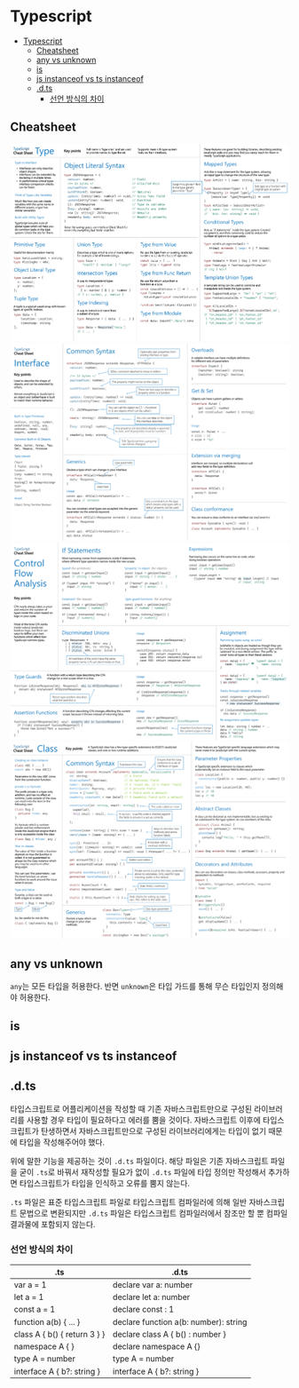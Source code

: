 # Typescript

- [Typescript](#typescript)
  - [Cheatsheet](#cheatsheet)
  - [any vs unknown](#any-vs-unknown)
  - [is](#is)
  - [js instanceof vs ts instanceof](#js-instanceof-vs-ts-instanceof)
  - [.d.ts](#dts)
    - [선언 방식의 차이](#선언-방식의-차이)

## Cheatsheet

![TypeScript_Types](assets/TypeScript_Types.png)
![TypeScript_Interfaces](assets/TypeScript_Interfaces.png)
![TypeScript_Control_Flow_Analysis](assets/TypeScript_Control_Flow_Analysis.png)
![TypeScript_Classes](assets/TypeScript_Classes.png)

## any vs unknown

`any`는 모든 타입을 허용한다. 반면 `unknown`은 타입 가드를 통해 무슨 타입인지 정의해야 허용한다.

<!-- todo: 내용 보완 필요 -->

## is

## js instanceof vs ts instanceof

## .d.ts

타입스크립트로 어플리케이션을 작성할 때 기존 자바스크립트만으로 구성된 라이브러리를 사용할 경우 타입이 필요하다고 에러를 뿜을 것이다. 자바스크립트 이후에 타입스크립트가 탄생하면서 자바스크립트만으로 구성된 라이브러리에게는 타입이 없기 때문에 타입을 작성해주어야 했다.

위에 말한 기능을 제공하는 것이 `.d.ts` 파일이다. 해당 파일은 기존 자바스크립트 파일을 굳이 `.ts`로 바꿔서 재작성할 필요가 없이 `.d.ts` 파일에 타입 정의만 작성해서 추가하면 타입스크립트가 타입을 인식하고 오류를 뿜지 않는다.

`.ts` 파일은 표준 타입스크립트 파일로 타입스크립트 컴파일러에 의해 일반 자바스크립트 문법으로 변환되지만 `.d.ts` 파일은 타입스크립트 컴파일러에서 참조만 할 뿐 컴파일 결과물에 포함되지 않는다.

### 선언 방식의 차이

| .ts                          | .d.ts                                 |
| ---------------------------- | ------------------------------------- |
| var a = 1                    | declare var a: number                 |
| let a = 1                    | declare let a: number                 |
| const a = 1                  | declare const : 1                     |
| function a(b) { ... }        | declare function a(b: number): string |
| class A { b() { return 3 } } | declare class A { b() : number }      |
| namespace A { }              | declare namespace A {}                |
| type A = number              | type A = number                       |
| interface A { b?: string }   | interface A { b?: string }            |
